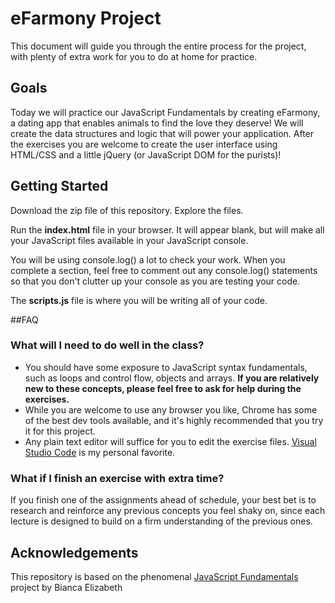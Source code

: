 # eFarmony Project

This document will guide you through the entire process for the project, with plenty of extra work for you to do at home for practice.

## Goals
Today we will practice our JavaScript Fundamentals by creating eFarmony, a dating app that enables animals to find the love they deserve! We will create the data structures and logic that will power your application. After the exercises you are welcome to create the user interface using HTML/CSS and a little jQuery (or JavaScript DOM for the purists)!

## Getting Started
Download the zip file of this repository. Explore the files.

Run the __index.html__ file in your browser. It will appear blank, but will make all your JavaScript files available in your JavaScript console.

You will be using console.log() a lot to check your work. When you complete a section, feel free to comment out any console.log() statements so that you don't clutter up your console as you are testing your code.

The __scripts.js__ file is where you will be writing all of your code.

##FAQ

### What will I need to do well in the class?
- You should have some exposure to JavaScript syntax fundamentals, such as loops and control flow, objects and arrays. __If you are relatively new to these concepts, please feel free to ask for help during the exercises.__
- While you are welcome to use any browser you like, Chrome has some of the best dev tools available, and it's highly recommended that you try it for this project.
- Any plain text editor will suffice for you to edit the exercise files. [Visual Studio Code](https://code.visualstudio.com) is my personal favorite.

### What if I finish an exercise with extra time?
If you finish one of the assignments ahead of schedule, your best bet is to research and reinforce any previous concepts you feel shaky on, since each lecture is designed to build on a firm understanding of the previous ones.

## Acknowledgements

This repository is based on the phenomenal [JavaScript Fundamentals](https://github.com/bgando/JS102/) project by Bianca Elizabeth
